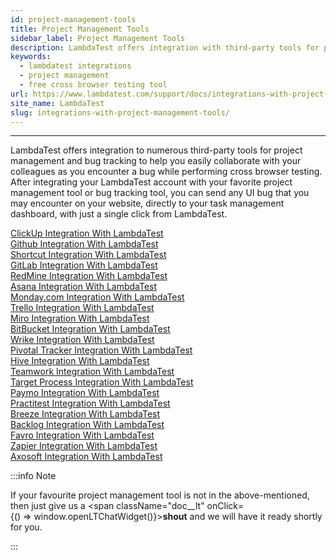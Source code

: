 ```yaml
---
id: project-management-tools
title: Project Management Tools
sidebar_label: Project Management Tools
description: LambdaTest offers integration with third-party tools for project management and bug tracking to help you collaborate with your colleagues as you encounter a bug while cross browser testing.
keywords:
  - lambdatest integrations
  - project management
  - free cross browser testing tool
url: https://www.lambdatest.com/support/docs/integrations-with-project-management-tools/
site_name: LambdaTest
slug: integrations-with-project-management-tools/
---
```


---

LambdaTest offers integration to numerous third-party tools for project management and bug tracking to help you easily collaborate with your colleagues as you encounter a bug while performing cross browser testing. After integrating your LambdaTest account with your favorite project management tool or bug tracking tool, you can send any UI bug that you may encounter on your website, directly to your task management dashboard, with just a single click from LambdaTest.

<div className="download_btn mb-10">
<a href="https://www.lambdatest.com/support/docs/clickup-integration/">ClickUp Integration With LambdaTest</a>
</div>

<div className="download_btn mb-10">
<a href="https://www.lambdatest.com/support/docs/github-integration/">Github Integration With LambdaTest</a>
</div>

<div className="download_btn mb-10">
<a href="https://www.lambdatest.com/support/docs/shortcut-integration/">Shortcut Integration With LambdaTest</a>
</div>

<div className="download_btn mb-10">
<a href="https://www.lambdatest.com/support/docs/gitlab-integration/">GitLab Integration With LambdaTest</a>
</div>

<div className="download_btn mb-10">
<a href="https://www.lambdatest.com/support/docs/redmine-integration/">RedMine Integration With LambdaTest</a>
</div>

<div className="download_btn mb-10">
<a href="https://www.lambdatest.com/support/docs/asana-integration/">Asana Integration With LambdaTest</a>
</div>

<div className="download_btn mb-10">
<a href="https://www.lambdatest.com/support/docs/monday-com-integration/">Monday.com Integration With LambdaTest</a>
</div>

<div className="download_btn mb-10">
<a href="https://www.lambdatest.com/support/docs/trello-integration/">Trello Integration With LambdaTest</a>
</div>

<div className="download_btn mb-10">
<a href="https://www.lambdatest.com/support/docs/miro-integration/">Miro Integration With LambdaTest</a>
</div>

<div className="download_btn mb-10">
<a href="https://www.lambdatest.com/support/docs/bitbucket-integration/">BitBucket Integration With LambdaTest</a>
</div>

<div className="download_btn mb-10">
<a href="https://www.lambdatest.com/support/docs/integrating-wrike-with-lambdatest/">Wrike Integration With LambdaTest</a>
</div>

<div className="download_btn mb-10">
<a href="https://www.lambdatest.com/support/docs/pivotal-tracker-integration/">Pivotal Tracker Integration With LambdaTest</a>
</div>

<div className="download_btn mb-10">
<a href="https://www.lambdatest.com/support/docs/hive-integration/">Hive Integration With LambdaTest</a>
</div>

<div className="download_btn mb-10">
<a href="https://www.lambdatest.com/support/docs/teamwork-integration/">Teamwork Integration With LambdaTest</a>
</div>

<div className="download_btn mb-10">
<a href="https://www.lambdatest.com/support/docs/target-process-integration/">Target Process Integration With LambdaTest</a>
</div>

<div className="download_btn mb-10">
<a href="https://www.lambdatest.com/support/docs/paymo-integration/">Paymo Integration With LambdaTest</a>
</div>

<div className="download_btn mb-10">
<a href="https://www.lambdatest.com/support/docs/practitest-integration/">Practitest Integration With LambdaTest</a>
</div>

<div className="download_btn mb-10">
<a href="https://www.lambdatest.com/support/docs/breeze-integration-with-lambdatest/">Breeze Integration With LambdaTest</a>
</div>

<div className="download_btn mb-10">
<a href="https://www.lambdatest.com/support/docs/backlog-integration-with-lambdatest/">Backlog Integration With LambdaTest</a>
</div>

<div className="download_btn mb-10">
<a href="https://www.lambdatest.com/support/docs/favro-integration/">Favro Integration With LambdaTest</a>
</div>

<div className="download_btn mb-10">
<a href="https://www.lambdatest.com/support/docs/zapier-integration-with-lambdatest/">Zapier Integration With LambdaTest</a>
</div>

<div className="download_btn mb-10">
<a href="https://www.lambdatest.com/support/docs/axosoft-integration/">Axosoft Integration With LambdaTest</a>
</div>

:::info Note

If your favourite project management tool is not in the above-mentioned, then just give us a <span className="doc\_\_lt" onClick={() => window.openLTChatWidget()}>**shout**</span> and we will have it ready shortly for you.

:::
